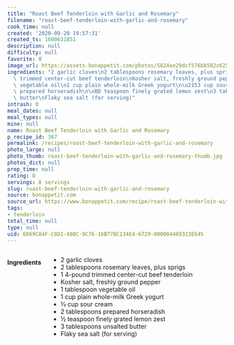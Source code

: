 ```yaml
---
title: "Roast Beef Tenderloin with Garlic and Rosemary"
filename: "roast-beef-tenderloin-with-garlic-and-rosemary"
cook_time: null
created: '2020-09-20 19:57:31'
created_ts: 1600631851
description: null
difficulty: null
favorite: 0
image_url: https://assets.bonappetit.com/photos/5824ee29dcf576bb502c625c/16:9/w_1880,c_limit/roast-beef-tenderloin-with-garlic-and-rosemary.jpg
ingredients: "2 garlic cloves\n2 tablespoons rosemary leaves, plus sprigs\n1 4-pound\
  \ trimmed center-cut beef tenderloin\nKosher salt, freshly ground pepper\n1 tablespoon\
  \ vegetable oil\n1 cup plain whole-milk Greek yogurt\n\u2153 cup sour cream\n2 tablespoons\
  \ prepared horseradish\n\xBD teaspoon finely grated lemon zest\n3 tablespoons unsalted\
  \ butter\nFlaky sea salt (for serving)"
intrash: 0
meal_dates: null
meal_types: null
mine: null
name: Roast Beef Tenderloin with Garlic and Rosemary
p_recipe_id: 367
permalink: /recipes/roast-beef-tenderloin-with-garlic-and-rosemary
photo_large: null
photo_thumb: roast-beef-tenderloin-with-garlic-and-rosemary-thumb.jpg
photos_dict: null
prep_time: null
rating: 0
servings: 8 servings
slug: roast-beef-tenderloin-with-garlic-and-rosemary
source: bonappetit.com
source_url: https://www.bonappetit.com/recipe/roast-beef-tenderloin-with-garlic-and-rosemary
tags:
- tenderloin
total_time: null
type: null
uid: 6D69C84F-C8D1-488C-9C76-16B77BC134E4-6729-000004489323E645
---
```

<div class="large-8 medium-7 columns" id="writeup">	</div><!-- #writeup -->
</div><!-- #row-one -->
<div class="row" id="row-two">	<div class="medium-4 small-5 columns" id="ingredients"><h4>Ingredients</h4><div class="box box-ingredients content"><ul>
<li>2 garlic cloves</li>
<li>2 tablespoons rosemary leaves, plus sprigs</li>
<li>1 4-pound trimmed center-cut beef tenderloin</li>
<li>Kosher salt, freshly ground pepper</li>
<li>1 tablespoon vegetable oil</li>
<li>1 cup plain whole-milk Greek yogurt</li>
<li>⅓ cup sour cream</li>
<li>2 tablespoons prepared horseradish</li>
<li>½ teaspoon finely grated lemon zest</li>
<li>3 tablespoons unsalted butter</li>
<li>Flaky sea salt (for serving)</li>
</ul>
</div>	</div>	<div class="medium-6 small-7 columns" id="directions">	</div>